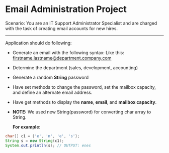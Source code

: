 # Email Administration Project

Scenario: You are an IT Support Administrator Specialist and are charged with the task of creating email accounts for new hires.

---
Application should do following:

* Generate an email with the following syntax: Like this: firstname.lastname@department.company.com 
* Determine the department (sales, development, accounting) 
* Generate a random **String** password 
* Have set methods to change the password, set the mailbox capacity, and define an alternate email address.
* Have get methods to display the <b>name</b>, <b>email</b>, and <b> mailbox capacity</b>.	
* <b>NOTE:</b> We used new String(password) for converting char array to String.

  **For example:** 

 ```java
 char[] c1 = {'e', 'n', 'e', 's'};
 String s = new String(c1);
 System.out.println(s); // OUTPUT: enes
  ```

